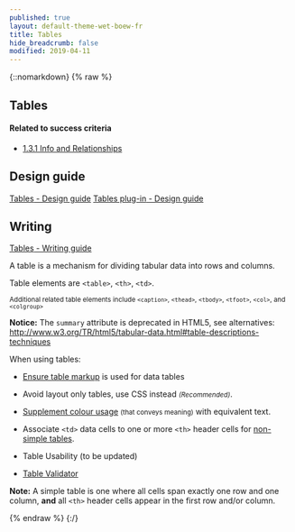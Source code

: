 ```yaml
---
published: true
layout: default-theme-wet-boew-fr
title: Tables
hide_breadcrumb: false
modified: 2019-04-11
---
```

{::nomarkdown}
{% raw %}
<!-- Tables -->
<div class="row">
	<div class="mrgn-lft-md mrgn-rght-md">
		<h2 id="tables" class="page-header">Tables</h2>
	</div>
	<div class="col-md-4 pull-right">
		<div class="panel panel-default">
			<div class="panel-heading">
				<h4 class="panel-title">Related to success criteria</h4>
			</div>
			<div class="panel-body">
				<ul class="list-unstyled">
					<li><a href="http://www.w3.org/TR/2012/NOTE-UNDERSTANDING-WCAG20-20120103/content-structure-separation-programmatic.html" rel="external">1.3.1 Info and Relationships</a></li>
				</ul>
			</div>
		</div>
		<div class="panel panel-info">
			<div class="panel-heading">
				<h2 class="panel-title">Design guide</h2>
			</div>
			<div class="list-group"><a href="../design/tables-en.html" class="list-group-item">Tables<span class="wb-inv"> - Design guide</span></a> <a href="http://wet-boew.github.io/v4.0-ci/demos/tables/tables-en.html" class="list-group-item">Tables plug-in<span class="wb-inv"> - Design guide</span></a></div>
		</div>
		<div class="panel panel-info">
			<div class="panel-heading">
				<h2 class="panel-title">Writing</h2>
			</div>
			<div class="list-group"><a href="../writing/principals-en.html#tables" class="list-group-item">Tables<span class="wb-inv"> - Writing guide</span></a></div>
		</div>
	</div>
	<div class="mrgn-lft-md mrgn-rght-md">
		<p>A table is a mechanism for dividing tabular data into rows and columns.</p>
		<p>Table elements are <code>&lt;table&gt;</code>, <code>&lt;th&gt;</code>, <code>&lt;td&gt;</code>.</p>
		<p><small>Additional related table elements include <code>&lt;caption&gt;</code>, <code>&lt;thead&gt;</code>, <code>&lt;tbody&gt;</code>, <code>&lt;tfoot&gt;</code>, <code>&lt;col&gt;</code>, and <code>&lt;colgroup&gt;</code></small></p>
		<div class="alert alert-warning mrgn-tp-md col-md-8">
			<p><strong>Notice:</strong> The <code>summary</code> attribute is deprecated in HTML5, see alternatives: <a href="http://www.w3.org/TR/html5/tabular-data.html#table-descriptions-techniques" rel="external">http://www.w3.org/TR/html5/tabular-data.html#table-descriptions-techniques</a></p>
		</div>
		<p>When using tables:</p>
		<ul>
			<li>
				<p><a href="http://www.w3.org/TR/2013/NOTE-WCAG20-TECHS-20130905/H51" rel="external" title="WCAG 2.0 Technique H51">Ensure table markup</a> is used for data tables</p>
			</li>
			<li>
				<p>Avoid layout only tables, use CSS instead <small><em>(Recommended)</em></small>.</p>
			</li>
			<li>
				<p><a href="http://www.w3.org/TR/2013/NOTE-WCAG20-TECHS-20130905/G14" rel="external" title="WCAG 2.0 Technique G14">Supplement colour usage</a> <small>(that conveys meaning)</small> with equivalent text.</p>
			</li>
			<li>
				<p>Associate <code>&lt;td&gt;</code> data cells to one or more <code>&lt;th&gt;</code> header cells for <a href="">non-simple tables</a>.</p>
			</li>
			<li><p>Table Usability (to be updated)</p></li>
			<li><p><a href="http://wet-boew.github.io/v4.0-ci/demos/tablevalidator/tablevalidator-en.html">Table Validator</a></p></li>
		</ul>
		<div class="alert alert-info mrgn-tp-md">
			<p><strong>Note:</strong> A simple table is one where all cells span exactly one row and one column, <strong>and</strong> all <code>&lt;th&gt;</code> header cells appear in the first row and/or column.</p>
		</div>
	</div>
</div>
{% endraw %}
{:/}
